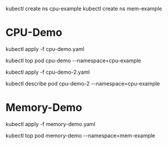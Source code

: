 kubectl create ns cpu-example
kubectl create ns mem-example

CPU-Demo
========

kubectl apply -f cpu-demo.yaml

kubectl top pod cpu-demo --namespace=cpu-example


kubectl apply -f cpu-demo-2.yaml

kubectl describe pod cpu-demo-2 --namespace=cpu-example

Memory-Demo
===========

kubectl apply -f memory-demo.yaml

kubectl top pod memory-demo --namespace=mem-example
